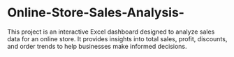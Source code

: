 # Online-Store-Sales-Analysis-
This project is an interactive Excel dashboard designed to analyze sales data for an online store. It provides insights into total sales, profit, discounts, and order trends to help businesses make informed decisions.
